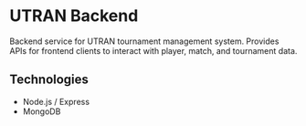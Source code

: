 ﻿# UTRAN Backend

Backend service for UTRAN tournament management system. Provides APIs for frontend clients to interact with player, match, and tournament data.

## Technologies
- Node.js / Express
- MongoDB

